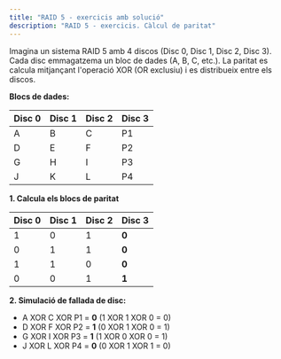 ```yaml
---  
title: "RAID 5 - exercicis amb solució"  
description: "RAID 5 - exercicis. Càlcul de paritat"  
---
```


Imagina un sistema RAID 5 amb 4 discos (Disc 0, Disc 1, Disc 2, Disc 3). Cada disc emmagatzema un bloc de dades (A, B, C, etc.). La paritat es calcula mitjançant l'operació XOR (OR exclusiu) i es distribueix entre els discos.

**Blocs de dades:**

| Disc 0 | Disc 1 | Disc 2 | Disc 3 |
|--------|--------|--------|--------|
| A      | B      | C      | P1     |
| D      | E      | F      | P2     |
| G      | H      | I      | P3     |
| J      | K      | L      | P4     |

**1. Calcula els blocs de paritat**

| Disc 0 | Disc 1 | Disc 2 | Disc 3 |
|--------|--------|--------|--------|
| 1      | 0      | 1      | **0** | (1 XOR 0 XOR 1 = 0)  
| 0      | 1      | 1      | **0** | (0 XOR 1 XOR 1 = 0)  
| 1      | 1      | 0      | **0** | (1 XOR 1 XOR 0 = 0)  
| 0      | 0      | 1      | **1** | (0 XOR 0 XOR 1 = 1)  

**2. Simulació de fallada de disc:**

- A XOR C XOR P1 = **0** (1 XOR 1 XOR 0 = 0)  
- D XOR F XOR P2 = **1** (0 XOR 1 XOR 0 = 1)  
- G XOR I XOR P3 = **1** (1 XOR 0 XOR 0 = 1)  
- J XOR L XOR P4 = **0** (0 XOR 1 XOR 1 = 0)  
